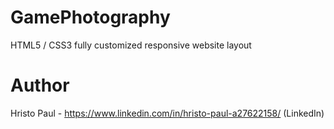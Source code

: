 # GamePhotography
HTML5 / CSS3 fully customized responsive website layout

# Author 
Hristo Paul - https://www.linkedin.com/in/hristo-paul-a27622158/ (LinkedIn)
